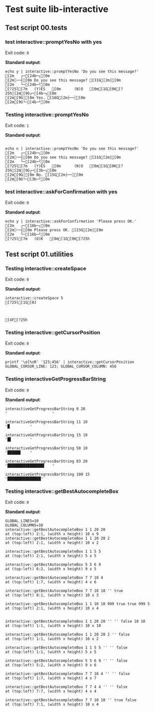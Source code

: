 # Test suite lib-interactive

## Test script 00.tests

### test interactive::promptYesNo with yes



Exit code: `0`

**Standard output**:

```text
echo y | interactive::promptYesNo 'Do you see this message?'
[2m   ┌─[24b─┐[0m
[2m░──┤[0m Do you see this message? [31G[2m│[0m
[2m   └─[24b─┘[0m
[?25l[7m   (Y)ES   [0m      (N)O   [0m[1G[0K[?25h[2m[9G┌─[4b─┐[0m
[2m[9G│[0m Yes. [16G[2m├──░[0m
[2m[9G└─[4b─┘[0m
```

### Testing interactive::promptYesNo



Exit code: `1`

**Standard output**:

```text

echo n | interactive::promptYesNo 'Do you see this message?'
[2m   ┌─[24b─┐[0m
[2m░──┤[0m Do you see this message? [31G[2m│[0m
[2m   └─[24b─┘[0m
[?25l[7m   (Y)ES   [0m      (N)O   [0m[1G[0K[?25h[2m[9G┌─[3b─┐[0m
[2m[9G│[0m No. [15G[2m├──░[0m
[2m[9G└─[3b─┘[0m
```

### test interactive::askForConfirmation with yes



Exit code: `0`

**Standard output**:

```text
echo y | interactive::askForConfirmation 'Please press OK.'
[2m   ┌─[16b─┐[0m
[2m░──┤[0m Please press OK. [23G[2m│[0m
[2m   └─[16b─┘[0m
[?25l[7m   (O)K   [0m[1G[0K[?25h
```

## Test script 01.utilities

### Testing interactive::createSpace



Exit code: `0`

**Standard output**:

```text
interactive::createSpace 5
[?25l[1G[0J



[4F[?25h
```

### Testing interactive::getCursorPosition



Exit code: `0`

**Standard output**:

```text
printf '\e[%sR' '123;456' | interactive::getCursorPosition
GLOBAL_CURSOR_LINE: 123; GLOBAL_CURSOR_COLUMN: 456
```

### Testing interactiveGetProgressBarString



Exit code: `0`

**Standard output**:

```text
interactiveGetProgressBarString 0 20
⌜                    ⌝

interactiveGetProgressBarString 11 10
⌜█         ⌝

interactiveGetProgressBarString 15 10
⌜█▌        ⌝

interactiveGetProgressBarString 50 10
⌜█████▉    ⌝

interactiveGetProgressBarString 83 20
⌜████████████████▌   ⌝

interactiveGetProgressBarString 100 15
⌜███████████████⌝
```

### Testing interactive::getBestAutocompleteBox



Exit code: `0`

**Standard output**:

```text
GLOBAL_LINES=10
GLOBAL_COLUMNS=10
interactive::getBestAutocompleteBox 1 1 20 20
at (top:left) 2:1, (width x height) 10 x 9
interactive::getBestAutocompleteBox 1 1 20 20 2
at (top:left) 2:1, (width x height) 10 x 2

interactive::getBestAutocompleteBox 1 1 5 5
at (top:left) 2:1, (width x height) 5 x 5

interactive::getBestAutocompleteBox 5 5 6 9
at (top:left) 6:2, (width x height) 9 x 5

interactive::getBestAutocompleteBox 7 7 10 4
at (top:left) 1:7, (width x height) 4 x 6

interactive::getBestAutocompleteBox 7 7 10 10 '' true
at (top:left) 8:1, (width x height) 10 x 3

interactive::getBestAutocompleteBox 1 1 10 10 999 true true 999 5
at (top:left) 2:1, (width x height) 10 x 4


interactive::getBestAutocompleteBox 1 1 20 20 '' '' false 10 10
at (top:left) 1:1, (width x height) 10 x 10

interactive::getBestAutocompleteBox 1 1 20 20 2 '' false
at (top:left) 1:1, (width x height) 10 x 2

interactive::getBestAutocompleteBox 1 1 5 5 '' '' false
at (top:left) 1:1, (width x height) 5 x 5

interactive::getBestAutocompleteBox 5 5 6 9 '' '' false
at (top:left) 5:2, (width x height) 9 x 6

interactive::getBestAutocompleteBox 7 7 10 4 '' '' false
at (top:left) 1:7, (width x height) 4 x 7

interactive::getBestAutocompleteBox 7 7 4 4 '' '' false
at (top:left) 7:7, (width x height) 4 x 4

interactive::getBestAutocompleteBox 7 7 10 10 '' true false
at (top:left) 7:1, (width x height) 10 x 4
```

